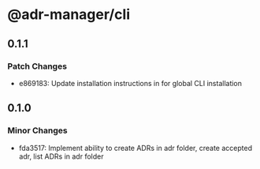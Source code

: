 # @adr-manager/cli

## 0.1.1

### Patch Changes

- e869183: Update installation instructions in for global CLI installation

## 0.1.0

### Minor Changes

- fda3517: Implement ability to create ADRs in adr folder, create accepted adr, list ADRs in adr folder

